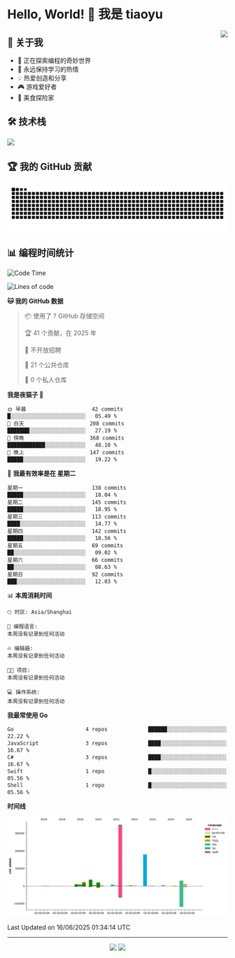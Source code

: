 # Hello, World! 👋 我是 tiaoyu

<img align="right" src="https://github-readme-stats.vercel.app/api?username=tiaoyu&show_icons=true&icon_color=0078e7&text_color=333333&bg_color=ffffff&hide_title=true" />

## 🚀 关于我

- 🔭 正在探索编程的奇妙世界
- 🌱 永远保持学习的热情
- 💡 热爱创造和分享
- 🎮 游戏爱好者
- 🍜 美食探险家

## 🛠️ 技术栈

<p align="left">
  <img src="https://skillicons.dev/icons?i=js,ts,react,vue,nodejs,python,go,docker" />
</p>

## 🏆 我的 GitHub 贡献

![Snake animation](https://github.com/tiaoyu/tiaoyu/blob/output/github-contribution-grid-snake.svg)


## 📊 编程时间统计

<!--START_SECTION:waka-->
![Code Time](http://img.shields.io/badge/Code%20Time-0%20secs-blue)

![Lines of code](https://img.shields.io/badge/%E4%BB%8E%E3%80%8CHello%20World%E3%80%8D%E8%B5%B7%E6%88%91%E5%B7%B2%E7%BB%8F%E5%86%99%E4%BA%86-688.2%20thousand%20%E8%A1%8C%E4%BB%A3%E7%A0%81-blue)

**🐱 我的 GitHub 数据** 

> 📦  使用了 ? GitHub 存储空间 
 > 
> 🏆 41 个贡献，在 2025 年
 > 
> 🚫 不开放招聘
 > 
> 📜 21 个公共仓库 
 > 
> 🔑 0 个私人仓库 
 > 
**我是夜猫子 🦉** 

```text
🌞 早晨                     42 commits          █░░░░░░░░░░░░░░░░░░░░░░░░   05.49 % 
🌆 白天                     208 commits         ███████░░░░░░░░░░░░░░░░░░   27.19 % 
🌃 傍晚                     368 commits         ████████████░░░░░░░░░░░░░   48.10 % 
🌙 晚上                     147 commits         █████░░░░░░░░░░░░░░░░░░░░   19.22 % 
```
📅 **我最有效率是在 星期二** 

```text
星期一                      138 commits         █████░░░░░░░░░░░░░░░░░░░░   18.04 % 
星期二                      145 commits         █████░░░░░░░░░░░░░░░░░░░░   18.95 % 
星期三                      113 commits         ████░░░░░░░░░░░░░░░░░░░░░   14.77 % 
星期四                      142 commits         █████░░░░░░░░░░░░░░░░░░░░   18.56 % 
星期五                      69 commits          ██░░░░░░░░░░░░░░░░░░░░░░░   09.02 % 
星期六                      66 commits          ██░░░░░░░░░░░░░░░░░░░░░░░   08.63 % 
星期日                      92 commits          ███░░░░░░░░░░░░░░░░░░░░░░   12.03 % 
```


📊 **本周消耗时间** 

```text
🕑︎ 时区: Asia/Shanghai

💬 编程语言: 
本周没有记录到任何活动

🔥 编辑器: 
本周没有记录到任何活动

🐱‍💻 项目: 
本周没有记录到任何活动

💻 操作系统: 
本周没有记录到任何活动
```

**我最常使用 Go** 

```text
Go                       4 repos             ██████░░░░░░░░░░░░░░░░░░░   22.22 % 
JavaScript               3 repos             ████░░░░░░░░░░░░░░░░░░░░░   16.67 % 
C#                       3 repos             ████░░░░░░░░░░░░░░░░░░░░░   16.67 % 
Swift                    1 repo              █░░░░░░░░░░░░░░░░░░░░░░░░   05.56 % 
Shell                    1 repo              █░░░░░░░░░░░░░░░░░░░░░░░░   05.56 % 
```



**时间线**

![Lines of Code chart](https://raw.githubusercontent.com/tiaoyu/tiaoyu/main/assets/bar_graph.png)


 Last Updated on 16/06/2025 01:34:14 UTC
<!--END_SECTION:waka-->

---

<p align="center">
  <img src="https://komarev.com/ghpvc/?username=tiaoyu&color=blue" />
  <img src="https://img.shields.io/badge/Thanks%20for%20visiting-!-1EAEDB.svg" />
</p>
